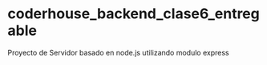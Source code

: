 # coderhouse_backend_clase6_entregable
Proyecto de Servidor basado en node.js utilizando modulo express
